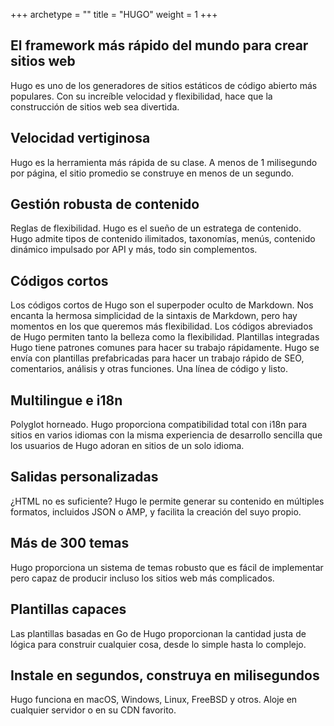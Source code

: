 +++
archetype = ""
title = "HUGO"
weight = 1
+++

## El framework más rápido del mundo para crear sitios web

Hugo es uno de los generadores de sitios estáticos de código abierto más populares. Con su increíble velocidad y flexibilidad, hace que la construcción de sitios web sea divertida.

## Velocidad vertiginosa

Hugo es la herramienta más rápida de su clase. A menos de 1 milisegundo por página, el sitio promedio se construye en menos de un segundo.

## Gestión robusta de contenido

Reglas de flexibilidad. Hugo es el sueño de un estratega de contenido.
Hugo admite tipos de contenido ilimitados, taxonomías, menús, contenido dinámico impulsado por API y más, todo sin complementos.

## Códigos cortos

Los códigos cortos de Hugo son el superpoder oculto de Markdown.
Nos encanta la hermosa simplicidad de la sintaxis de Markdown, pero hay momentos en los que queremos más flexibilidad. Los códigos abreviados de Hugo permiten tanto la belleza como la flexibilidad.
Plantillas integradas
Hugo tiene patrones comunes para hacer su trabajo rápidamente.
Hugo se envía con plantillas prefabricadas para hacer un trabajo rápido de SEO, comentarios, análisis y otras funciones. Una línea de código y listo.

## Multilingue e i18n

Polyglot horneado.
Hugo proporciona compatibilidad total con i18n para sitios en varios idiomas con la misma experiencia de desarrollo sencilla que los usuarios de Hugo adoran en sitios de un solo idioma.

## Salidas personalizadas

¿HTML no es suficiente?
Hugo le permite generar su contenido en múltiples formatos, incluidos JSON o AMP, y facilita la creación del suyo propio.

## Más de 300 temas

Hugo proporciona un sistema de temas robusto que es fácil de implementar pero capaz de producir incluso los sitios web más complicados.

## Plantillas capaces

Las plantillas basadas en Go de Hugo proporcionan la cantidad justa de lógica para construir cualquier cosa, desde lo simple hasta lo complejo.

## Instale en segundos, construya en milisegundos

Hugo funciona en macOS, Windows, Linux, FreeBSD y otros.
Aloje en cualquier servidor o en su CDN favorito.